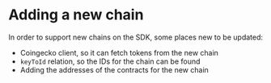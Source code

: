 # Adding a new chain

In order to support new chains on the SDK, some places new to be updated:

- Coingecko client, so it can fetch tokens from the new chain
- `keyToId` relation, so the IDs for the chain can be found
- Adding the addresses of the contracts for the new chain